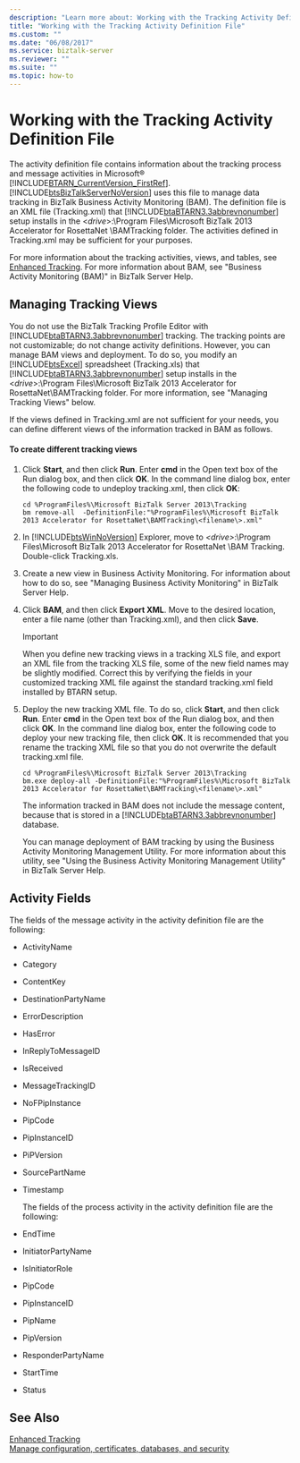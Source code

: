```yaml
---
description: "Learn more about: Working with the Tracking Activity Definition File"
title: "Working with the Tracking Activity Definition File"
ms.custom: ""
ms.date: "06/08/2017"
ms.service: biztalk-server
ms.reviewer: ""
ms.suite: ""
ms.topic: how-to
---
```

# Working with the Tracking Activity Definition File
The activity definition file contains information about the tracking process and message activities in Microsoft® [!INCLUDE[BTARN_CurrentVersion_FirstRef](../../includes/btarn-currentversion-firstref-md.md)]. [!INCLUDE[btsBizTalkServerNoVersion](../../includes/btsbiztalkservernoversion-md.md)] uses this file to manage data tracking in BizTalk Business Activity Monitoring (BAM). The definition file is an XML file (Tracking.xml) that [!INCLUDE[btaBTARN3.3abbrevnonumber](../../includes/btabtarn3-3abbrevnonumber-md.md)] setup installs in the \<*drive*\>:\Program Files\Microsoft BizTalk 2013 Accelerator for RosettaNet \BAMTracking folder. The activities defined in Tracking.xml may be sufficient for your purposes.  
  
 For more information about the tracking activities, views, and tables, see [Enhanced Tracking](../../adapters-and-accelerators/accelerator-rosettanet/enhanced-tracking.md). For more information about BAM, see "Business Activity Monitoring (BAM)" in BizTalk Server Help.  
  
## Managing Tracking Views  
 You do not use the BizTalk Tracking Profile Editor with [!INCLUDE[btaBTARN3.3abbrevnonumber](../../includes/btabtarn3-3abbrevnonumber-md.md)] tracking. The tracking points are not customizable; do not change activity definitions. However, you can manage BAM views and deployment. To do so, you modify an [!INCLUDE[btsExcel](../../includes/btsexcel-md.md)] spreadsheet (Tracking.xls) that [!INCLUDE[btaBTARN3.3abbrevnonumber](../../includes/btabtarn3-3abbrevnonumber-md.md)] setup installs in the \<*drive*\>:\Program Files\Microsoft BizTalk 2013 Accelerator for RosettaNet\BAMTracking folder. For more information, see "Managing Tracking Views" below.  
  
 If the views defined in Tracking.xml are not sufficient for your needs, you can define different views of the information tracked in BAM as follows.  
  
#### To create different tracking views  
  
1. Click **Start**, and then click **Run**. Enter **cmd** in the Open text box of the Run dialog box, and then click **OK**. In the command line dialog box, enter the following code to undeploy tracking.xml, then click **OK**:  
  
   ```  
   cd %ProgramFiles%\Microsoft BizTalk Server 2013\Tracking  
   bm remove-all  -DefinitionFile:"%ProgramFiles%\Microsoft BizTalk 2013 Accelerator for RosettaNet\BAMTracking\<filename\>.xml"  
   ```  
  
2. In [!INCLUDE[btsWinNoVersion](../../includes/btswinnoversion-md.md)] Explorer, move to *\<drive\>*:\Program Files\Microsoft BizTalk 2013 Accelerator for RosettaNet \BAM Tracking. Double-click Tracking.xls.  
  
3. Create a new view in Business Activity Monitoring. For information about how to do so, see "Managing Business Activity Monitoring" in BizTalk Server Help.  
  
4. Click **BAM**, and then click **Export XML**. Move to the desired location, enter a file name (other than Tracking.xml), and then click **Save**.  
  
   > [!IMPORTANT]
   >  When you define new tracking views in a tracking XLS file, and export an XML file from the tracking XLS file, some of the new field names may be slightly modified. Correct this by verifying the fields in your customized tracking XML file against the standard tracking.xml field installed by BTARN setup.  
  
5. Deploy the new tracking XML file. To do so, click **Start**, and then click **Run**. Enter **cmd** in the Open text box of the Run dialog box, and then click **OK**. In the command line dialog box, enter the following code to deploy your new tracking file, then click **OK**. It is recommended that you rename the tracking XML file so that you do not overwrite the default tracking.xml file.  
  
   ```  
   cd %ProgramFiles%\Microsoft BizTalk Server 2013\Tracking  
   bm.exe deploy-all -DefinitionFile:"%ProgramFiles%\Microsoft BizTalk 2013 Accelerator for RosettaNet\BAMTracking\<filename\>.xml"  
   ```  
  
   The information tracked in BAM does not include the message content, because that is stored in a [!INCLUDE[btaBTARN3.3abbrevnonumber](../../includes/btabtarn3-3abbrevnonumber-md.md)] database.  
  
   You can manage deployment of BAM tracking by using the Business Activity Monitoring Management Utility. For more information about this utility, see "Using the Business Activity Monitoring Management Utility" in BizTalk Server Help.  
  
## Activity Fields  
 The fields of the message activity in the activity definition file are the following:  
  
- ActivityName  
  
- Category  
  
- ContentKey  
  
- DestinationPartyName  
  
- ErrorDescription  
  
- HasError  
  
- InReplyToMessageID  
  
- IsReceived  
  
- MessageTrackingID  
  
- NoFPipInstance  
  
- PipCode  
  
- PipInstanceID  
  
- PiPVersion  
  
- SourcePartName  
  
- Timestamp  
  
  The fields of the process activity in the activity definition file are the following:  
  
- EndTime  
  
- InitiatorPartyName  
  
- IsInitiatorRole  
  
- PipCode  
  
- PipInstanceID  
  
- PipName  
  
- PipVersion  
  
- ResponderPartyName  
  
- StartTime  
  
- Status  
  
## See Also  
 [Enhanced Tracking](../../adapters-and-accelerators/accelerator-rosettanet/enhanced-tracking.md)   
 [Manage configuration, certificates, databases, and security](manage-configuration-certificates-databases-security.md)
